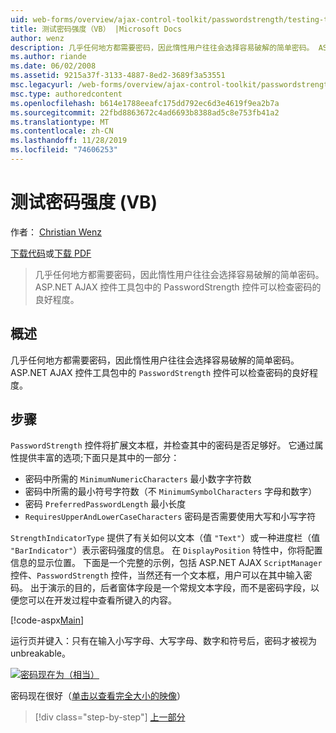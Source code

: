 ```yaml
---
uid: web-forms/overview/ajax-control-toolkit/passwordstrength/testing-the-strength-of-a-password-vb
title: 测试密码强度（VB） |Microsoft Docs
author: wenz
description: 几乎任何地方都需要密码，因此惰性用户往往会选择容易破解的简单密码。 ASP 中的 PasswordStrength 控件。N 。
ms.author: riande
ms.date: 06/02/2008
ms.assetid: 9215a37f-3133-4887-8ed2-3689f3a53551
msc.legacyurl: /web-forms/overview/ajax-control-toolkit/passwordstrength/testing-the-strength-of-a-password-vb
msc.type: authoredcontent
ms.openlocfilehash: b614e1788eeafc175dd792ec6d3e4619f9ea2b7a
ms.sourcegitcommit: 22fbd8863672c4ad6693b8388ad5c8e753fb41a2
ms.translationtype: MT
ms.contentlocale: zh-CN
ms.lasthandoff: 11/28/2019
ms.locfileid: "74606253"
---
```

# <a name="testing-the-strength-of-a-password-vb"></a>测试密码强度 (VB)

作者： [Christian Wenz](https://github.com/wenz)

[下载代码](https://download.microsoft.com/download/9/3/f/93f8daea-bebd-4821-833b-95205389c7d0/PasswordStrength0.vb.zip)或[下载 PDF](https://download.microsoft.com/download/2/d/c/2dc10e34-6983-41d4-9c08-f78f5387d32b/passwordstrength0VB.pdf)

> 几乎任何地方都需要密码，因此惰性用户往往会选择容易破解的简单密码。 ASP.NET AJAX 控件工具包中的 PasswordStrength 控件可以检查密码的良好程度。

## <a name="overview"></a>概述

几乎任何地方都需要密码，因此惰性用户往往会选择容易破解的简单密码。 ASP.NET AJAX 控件工具包中的 `PasswordStrength` 控件可以检查密码的良好程度。

## <a name="steps"></a>步骤

`PasswordStrength` 控件将扩展文本框，并检查其中的密码是否足够好。 它通过属性提供丰富的选项;下面只是其中的一部分：

- 密码中所需的 `MinimumNumericCharacters` 最小数字字符数
- 密码中所需的最小符号字符数（不 `MinimumSymbolCharacters` 字母和数字）
- 密码 `PreferredPasswordLength` 最小长度
- `RequiresUpperAndLowerCaseCharacters` 密码是否需要使用大写和小写字符

`StrengthIndicatorType` 提供了有关如何以文本（值 `"Text"`）或一种进度栏（值 `"BarIndicator"`）表示密码强度的信息。 在 `DisplayPosition` 特性中，你将配置信息的显示位置。 下面是一个完整的示例，包括 ASP.NET AJAX `ScriptManager` 控件、`PasswordStrength` 控件，当然还有一个文本框，用户可以在其中输入密码。 出于演示的目的，后者窗体字段是一个常规文本字段，而不是密码字段，以便您可以在开发过程中查看所键入的内容。

[!code-aspx[Main](testing-the-strength-of-a-password-vb/samples/sample1.aspx)]

运行页并键入：只有在输入小写字母、大写字母、数字和符号后，密码才被视为 unbreakable。

[![密码现在为（相当）](testing-the-strength-of-a-password-vb/_static/image2.png)](testing-the-strength-of-a-password-vb/_static/image1.png)

密码现在很好（[单击以查看完全大小的映像](testing-the-strength-of-a-password-vb/_static/image3.png)）

> [!div class="step-by-step"]
> [上一部分](testing-the-strength-of-a-password-cs.md)
